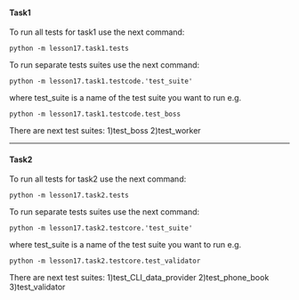 #### Task1
To run all tests for task1 use the next command:
```
python -m lesson17.task1.tests
```
To run separate tests suites use the next command:
```
python -m lesson17.task1.testcode.'test_suite'
```
where test_suite is a name of the test suite you want to run e.g.
```
python -m lesson17.task1.testcode.test_boss
```
There are next test suites:
1)test_boss
2)test_worker

---
#### Task2
To run all tests for task2 use the next command:
```
python -m lesson17.task2.tests
```
To run separate tests suites use the next command:
```
python -m lesson17.task2.testcore.'test_suite'
```
where test_suite is a name of the test suite you want to run e.g.
```
python -m lesson17.task2.testcore.test_validator
```
There are next test suites:
1)test_CLI_data_provider
2)test_phone_book
3)test_validator

